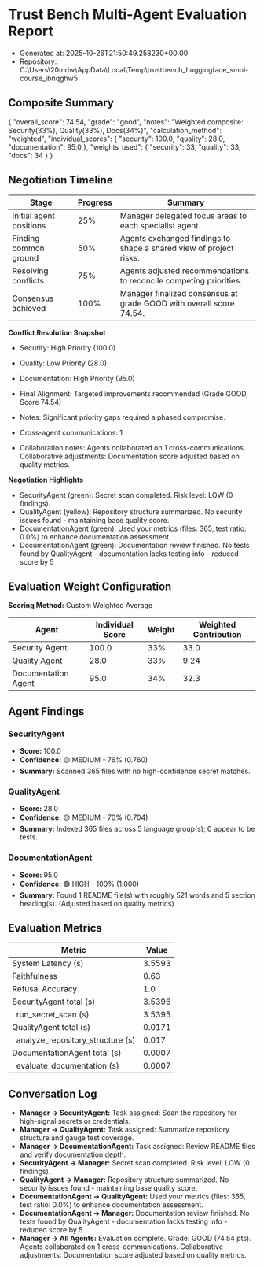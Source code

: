 # Trust Bench Multi-Agent Evaluation Report
- Generated at: 2025-10-26T21:50:49.258230+00:00
- Repository: C:\Users\20mdw\AppData\Local\Temp\trustbench_huggingface_smol-course_ibnqghw5

## Composite Summary
{
  "overall_score": 74.54,
  "grade": "good",
  "notes": "Weighted composite: Security(33%), Quality(33%), Docs(34%)",
  "calculation_method": "weighted",
  "individual_scores": {
    "security": 100.0,
    "quality": 28.0,
    "documentation": 95.0
  },
  "weights_used": {
    "security": 33,
    "quality": 33,
    "docs": 34
  }
}

## Negotiation Timeline
| Stage | Progress | Summary |
| --- | --- | --- |
| Initial agent positions | 25% | Manager delegated focus areas to each specialist agent. |
| Finding common ground | 50% | Agents exchanged findings to shape a shared view of project risks. |
| Resolving conflicts | 75% | Agents adjusted recommendations to reconcile competing priorities. |
| Consensus achieved | 100% | Manager finalized consensus at grade GOOD with overall score 74.54. |

**Conflict Resolution Snapshot**
- Security: High Priority (100.0)
- Quality: Low Priority (28.0)
- Documentation: High Priority (95.0)
- Final Alignment: Targeted improvements recommended (Grade GOOD, Score 74.54)
- Notes: Significant priority gaps required a phased compromise.

- Cross-agent communications: 1
- Collaboration notes: Agents collaborated on 1 cross-communications. Collaborative adjustments: Documentation score adjusted based on quality metrics.

**Negotiation Highlights**
- SecurityAgent (green): Secret scan completed. Risk level: LOW (0 findings).
- QualityAgent (yellow): Repository structure summarized. No security issues found - maintaining base quality score.
- DocumentationAgent (green): Used your metrics (files: 365, test ratio: 0.0%) to enhance documentation assessment.
- DocumentationAgent (green): Documentation review finished. No tests found by QualityAgent - documentation lacks testing info - reduced score by 5

## Evaluation Weight Configuration
**Scoring Method:** Custom Weighted Average

| Agent | Individual Score | Weight | Weighted Contribution |
| --- | --- | --- | --- |
| Security Agent | 100.0 | 33% | 33.0 |
| Quality Agent | 28.0 | 33% | 9.24 |
| Documentation Agent | 95.0 | 34% | 32.3 |

## Agent Findings
### SecurityAgent
- **Score:** 100.0
- **Confidence:** 🟡 MEDIUM - 76% (0.760)
- **Summary:** Scanned 365 files with no high-confidence secret matches.

### QualityAgent
- **Score:** 28.0
- **Confidence:** 🟡 MEDIUM - 70% (0.704)
- **Summary:** Indexed 365 files across 5 language group(s); 0 appear to be tests.

### DocumentationAgent
- **Score:** 95.0
- **Confidence:** 🟢 HIGH - 100% (1.000)
- **Summary:** Found 1 README file(s) with roughly 521 words and 5 section heading(s). (Adjusted based on quality metrics)


## Evaluation Metrics
| Metric | Value |
| --- | --- |
| System Latency (s) | 3.5593 |
| Faithfulness | 0.63 |
| Refusal Accuracy | 1.0 |
| SecurityAgent total (s) | 3.5396 |
| &nbsp;&nbsp;run_secret_scan (s) | 3.5395 |
| QualityAgent total (s) | 0.0171 |
| &nbsp;&nbsp;analyze_repository_structure (s) | 0.017 |
| DocumentationAgent total (s) | 0.0007 |
| &nbsp;&nbsp;evaluate_documentation (s) | 0.0007 |

## Conversation Log
- **Manager -> SecurityAgent:** Task assigned: Scan the repository for high-signal secrets or credentials.
- **Manager -> QualityAgent:** Task assigned: Summarize repository structure and gauge test coverage.
- **Manager -> DocumentationAgent:** Task assigned: Review README files and verify documentation depth.
- **SecurityAgent -> Manager:** Secret scan completed. Risk level: LOW (0 findings).
- **QualityAgent -> Manager:** Repository structure summarized. No security issues found - maintaining base quality score.
- **DocumentationAgent -> QualityAgent:** Used your metrics (files: 365, test ratio: 0.0%) to enhance documentation assessment.
- **DocumentationAgent -> Manager:** Documentation review finished. No tests found by QualityAgent - documentation lacks testing info - reduced score by 5
- **Manager -> All Agents:** Evaluation complete. Grade: GOOD (74.54 pts). Agents collaborated on 1 cross-communications. Collaborative adjustments: Documentation score adjusted based on quality metrics.